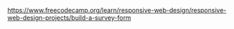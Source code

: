 https://www.freecodecamp.org/learn/responsive-web-design/responsive-web-design-projects/build-a-survey-form